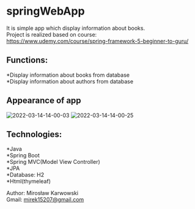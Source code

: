# springWebApp</br>
It is simple app which display information about books.</br>
Project is realized based on course:</br>
https://www.udemy.com/course/spring-framework-5-beginner-to-guru/
## Functions:</br>
*Display information about books from database</br>
*Display information about authors from database</br>
## Appearance of app
![2022-03-14-14-00-03](https://user-images.githubusercontent.com/62155678/158177179-16dc5664-9202-41d9-90bb-6d033f004b5c.png)
![2022-03-14-14-00-25](https://user-images.githubusercontent.com/62155678/158177199-ca3806a8-a75b-4cff-b089-2e7bfe6e63da.png)

## Technologies:
*Java</br>
*Spring Boot</br>
*Spring MVC(Model View Controller)</br>
*JPA</br>
*Database: H2</br>
*Html(thymeleaf)</br>

Author: Mirosław Karwowski</br>
Gmail: mirek15207@gmail.com</br>
